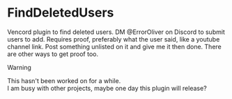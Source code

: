 # FindDeletedUsers
Vencord plugin to find deleted users. DM @ErrorOliver on Discord to submit users to add. Requires proof, preferably what the user said, like a youtube channel link. Post something unlisted on it and give me it then done. There are other ways to get proof too.

> [!WARNING]  
> This hasn't been worked on for a while.<br>
> I am busy with other projects, maybe one day this plugin will release?
